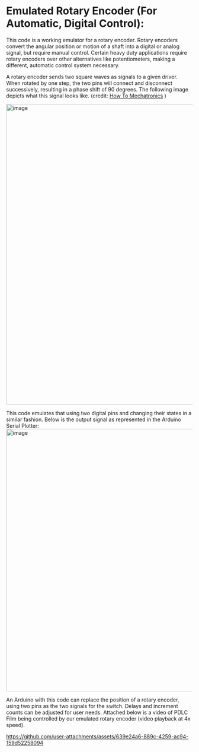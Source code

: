 # Emulated Rotary Encoder (For Automatic, Digital Control):

This code is a working emulator for a rotary encoder. Rotary encoders convert the angular position or motion of a shaft into a digital or analog signal, but require manual control. Certain heavy duty applications require rotary encoders over other alternatives like potentiometers, making a different, automatic control system necessary. 

A rotary encoder sends two square waves as signals to a given driver. When rotated by one step, the two pins will connect and disconnect successively, resulting in a phase shift of 90 degrees. The following image depicts what this signal looks like. 
(credit: 
<a href="https://www.youtube.com/watch?v=v4BbSzJ-hz4" target="_blank">How To Mechatronics</a>
)

<img width="1946" height="810" alt="image" src="https://github.com/user-attachments/assets/5db21d06-2691-4106-ab4b-0baaaa074d87" />



This code emulates that using two digital pins and changing their states in a similar fashion. Below is the output signal as represented in the Arduino Serial Plotter:
<img width="1534" height="707" alt="image" src="https://github.com/user-attachments/assets/5d6c89ba-1935-4ae8-8c3b-e68e4a12732f" />


An Arduino with this code can replace the position of a rotary encoder, using two pins as the two signals for the switch. Delays and increment counts can be adjusted for user needs. Attached below is a video of PDLC Film being controlled by our emulated rotary encoder (video playback at 4x speed).


https://github.com/user-attachments/assets/639e24a6-889c-4259-ac94-159d52258094

